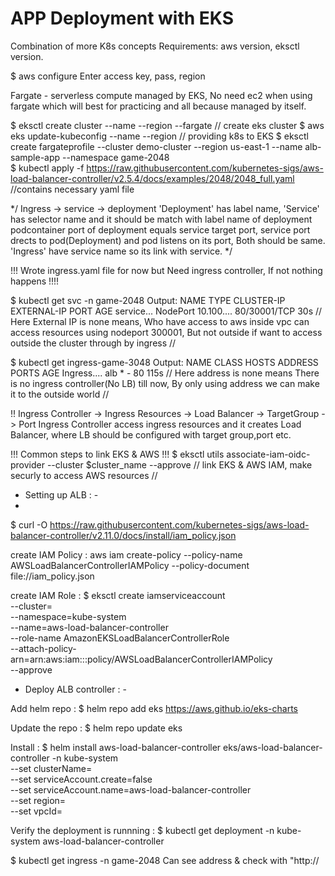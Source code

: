 # APP Deployment with EKS
Combination of more K8s concepts
Requirements: aws version, eksctl version.

$ aws configure
Enter access key, pass, region

Fargate - serverless compute managed by EKS, No need ec2 when using fargate which will best for practicing and all because managed by itself.

$ eksctl create cluster --name <cluster-name> --region <region-name> --fargate     // create eks cluster
$ aws eks update-kubeconfig --name <cluster-name> --region <region-name>           // providing k8s to EKS
$ eksctl create fargateprofile --cluster demo-cluster --region us-east-1 --name alb-sample-app --namespace game-2048  
$ kubectl apply -f https://raw.githubusercontent.com/kubernetes-sigs/aws-load-balancer-controller/v2.5.4/docs/examples/2048/2048_full.yaml   //contains necessary yaml file

*/ Ingress -> service -> deployment 
'Deployment' has label name, 'Service' has selector name and it should be match with label name of deployment podcontainer port of deployment equals service target port, service port drects to pod(Deployment) and pod listens on its port, Both should be same. 'Ingress' have service name so its link with service. */

!!! Wrote ingress.yaml file for now but Need ingress controller, If not nothing happens !!!!

$ kubectl get svc -n game-2048
Output:
NAME            TYPE       CLUSTER-IP       EXTERNAL-IP    PORT        AGE
service...     NodePort    10.100....        <none>      80/30001/TCP   30s
// Here External IP is none means, Who have access to aws inside vpc can access resources using nodeport 300001, But not outside if want to
access outside the cluster through by ingress //

$ kubectl get ingress-game-3048 
Output:
NAME         CLASS     HOSTS      ADDRESS    PORTS      AGE
Ingress....  alb        *            -        80        115s
// Here address is none means There is no ingress controller(No LB) till now, By only using address we can make it to the outside world //

!! Ingress Controller -> Ingress Resources -> Load Balancer -> TargetGroup -> Port
Ingress Controller access ingress resources and it creates Load Balancer, where LB should be configured with target group,port etc.

!!!   Common steps to link EKS & AWS   !!!
$  eksctl utils associate-iam-oidc-provider --cluster $cluster_name --approve  // link EKS & AWS IAM, make securly to access AWS resources //

- Setting up ALB : -
- 
$ curl -O https://raw.githubusercontent.com/kubernetes-sigs/aws-load-balancer-controller/v2.11.0/docs/install/iam_policy.json

create IAM Policy :
aws iam create-policy --policy-name AWSLoadBalancerControllerIAMPolicy --policy-document file://iam_policy.json

create IAM Role :
$ eksctl create iamserviceaccount \
  --cluster=<your-cluster-name> \
  --namespace=kube-system \
  --name=aws-load-balancer-controller \
  --role-name AmazonEKSLoadBalancerControllerRole \
  --attach-policy-arn=arn:aws:iam::<your-aws-account-id>:policy/AWSLoadBalancerControllerIAMPolicy \
  --approve


- Deploy ALB controller : -

Add helm repo :
$ helm repo add eks https://aws.github.io/eks-charts
 
Update the repo :
$ helm repo update eks

Install :
$ helm install aws-load-balancer-controller eks/aws-load-balancer-controller -n kube-system \
  --set clusterName=<your-cluster-name> \
  --set serviceAccount.create=false \
  --set serviceAccount.name=aws-load-balancer-controller \
  --set region=<your-region> \
  --set vpcId=<your-vpc-id>

Verify the deployment is runnning :
$ kubectl get deployment -n kube-system aws-load-balancer-controller


$ kubectl get ingress -n game-2048
Can see address & check with "http://<ingress-address>







